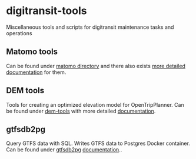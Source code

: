# digitransit-tools
Miscellaneous tools and scripts for digitransit maintenance tasks and operations

## Matomo tools

Can be found under [matomo directory](matomo/) and there also exists [more detailed documentation](matomo/README.md) for them.

## DEM tools

Tools for creating an optimized elevation model for OpenTripPlanner. Can be found under [dem-tools](dem-tools/) with more detailed [documentation](dem-tools/README.md).

## gtfsdb2pg

Query GTFS data with SQL. Writes GTFS data to Postgres Docker container. Can be found under [gtfsdb2pg](gtfsdb/) [documentation](gtfs2db/README.md)..
